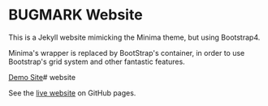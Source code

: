 # BUGMARK Website

This is a Jekyll website mimicking the Minima theme, but using Bootstrap4.

Minima's wrapper is replaced by BootStrap's container, in order to use
Bootstrap's grid system and other fantastic features.

[Demo Site](https://eastonlee.com)# website

See the [live website](http://bugmark.github.io/website/) on GitHub pages.
